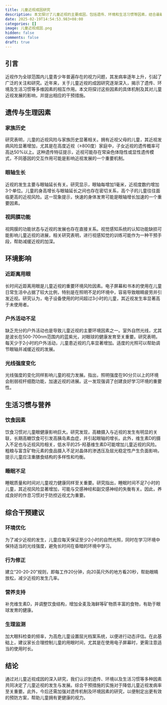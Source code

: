 ```yaml
---
title: 儿童近视成因研究
description: 本文探讨了儿童近视的主要成因，包括遗传、环境和生活习惯等因素，结合最新研究结果，提出综合干预建议，以减缓近视的发生与发展。
date: 2025-02-19T14:54:53.983+08:00
categories: []
image: 儿童近视成因.png
hidden: false
comments: false
draft: true
---
```


## 引言

近视作为全球范围内儿童青少年普遍存在的视力问题，其发病率逐年上升，引起了广泛的关注和研究。近年来，关于儿童近视的成因研究逐渐深入，揭示了遗传、环境及生活习惯等多维因素的相互作用。本文将探讨这些因素的具体机制及其对儿童近视发展的影响，并提出相应的干预措施。

## 遗传与生理因素

### 家族历史

研究表明，儿童的近视风险与家族历史显著相关。拥有近视父母的儿童，其近视发病风险显著增加，尤其是在高度近视（≥800度）家庭中，子女近视的遗传概率可高达50%以上。这种遗传特征提示，近视可能存在常染色体隐性或显性遗传模式，不同基因的交互作用可能是影响近视发展的一个重要机制。

### 眼轴生长

近视的发生主要与眼轴延长有关。研究显示，眼轴每增加1毫米，近视度数约增加3个单位。儿童的身高增长与眼轴延长之间也存在密切关系，高个子的儿童往往面临更高的近视风险。这一现象提示，快速的身体发育可能是眼轴增长加速的一个重要因素。

### 视网膜功能

视网膜的功能状态与近视的发展也存在直接关系。视觉感知系统的认知功能缺损可能影响儿童近视的进展，相关研究表明，进行视感知觉的训练可能作为一种干预手段，帮助减缓近视的加深。

## 环境影响

### 近距离用眼

长时间近距离用眼是儿童近视的重要环境风险因素。电子屏幕和书本的使用在儿童日常生活中占据了较大比例，特别是在照明不足的环境中，容易导致眼睛疲劳并引发近视。研究认为，电子设备使用的时间超过3小时的儿童，其近视发生率显著高于未使用者。

### 户外活动不足

缺乏充分的户外活动也是导致儿童近视的主要环境因素之一。室外自然光线，尤其是波长在500-700nm范围内的蓝紫光，对眼球的健康发育至关重要。研究表明，每天少于2小时的户外活动，儿童患近视的几率显著增加。适度的光照可以帮助调节眼轴并减缓近视的发展。

### 光线强度变化

光线强度的变化同样影响儿童的视力发展。指出，照明强度在90分贝以上的环境会削弱视杆细胞功能，加速近视的进展。这一发现强调了创建良好学习环境的重要性。

## 生活习惯与营养

### 饮食因素

饮食习惯对儿童眼健康影响巨大。研究发现，高糖摄入与近视的发生有明显的关联，长期高糖饮食可引发高胰岛素血症，并引起眼轴的增长。此外，维生素D的摄入不足也与近视风险相关，低水平的25-羟基维生素D可能增加儿童近视的风险。粗粮与富含矿物元素的食品摄入不足对晶体的渗透压及屈光稳定性产生负面影响，提示儿童应注重膳食结构的多样性和均衡。

### 睡眠不足

睡眠质量和时间对儿童视力健康同样至关重要。研究指出，睡眠时间不足7小时的儿童，其近视风险显著增加，可能与交感神经和副交感神经的失衡有关。因此，养成良好的作息习惯对于防控近视尤为重要。

## 综合干预建议

### 环境优化

为了减少近视的发生，儿童应每天保证至少2小时的自然光照，同时在学习环境中保持适当的光线强度，避免长时间在昏暗的环境中学习。

### 行为修正

建立“20-20-20”规则，即每工作20分钟，向20英尺外的地方看20秒，帮助眼睛放松，减少近视的发生几率。

### 营养支持

补充维生素D，并调整饮食结构，增加全麦及海鲜等矿物质丰富的食物，有助于眼球发育的健康。

### 生理监测

加大眼科检查的频率，为高危儿童设置屈光档案系统，以便进行动态评估。在此基础上，建议家长合理控制儿童的用眼时间，尤其是在使用电子屏幕时，更需注意适当的使用时长。

## 结论

通过对儿童近视成因的深入研究，我们认识到遗传、环境以及生活习惯等多种因素共同决定了儿童近视的发生与发展。综合干预措施的实施对于降低儿童近视发病率至关重要。此外，今后还需加强对遗传机制及环境因素的研究，以便制定出更有效的预防方案，帮助儿童拥有更健康的视力。